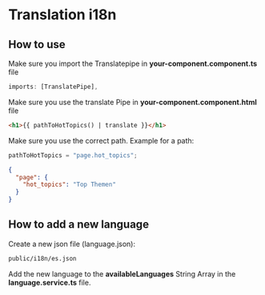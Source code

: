 # Translation i18n

## How to use

Make sure you import the Translatepipe in **your-component.component.ts** file

```ts
imports: [TranslatePipe],
```

Make sure you use the translate Pipe in **your-component.component.html** file

```html
<h1>{{ pathToHotTopics() | translate }}</h1>
```

Make sure you use the correct path. Example for a path:

```ts
pathToHotTopics = "page.hot_topics";
```

```json
{
  "page": {
    "hot_topics": "Top Themen"
  }
}
```

## How to add a new language

Create a new json file (language.json):

```bash
public/i18n/es.json
```

Add the new language to the **availableLanguages** String Array in the **language.service.ts** file.
